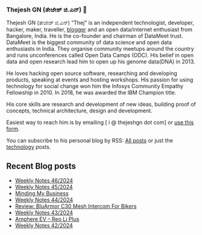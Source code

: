 ### Thejesh GN (ತೇಜೇಶ್ ಜಿ.ಎನ್) 👋

Thejesh GN (ತೇಜೇಶ್ ಜಿ.ಎನ್) “Thej” is an independent technologist, developer, hacker, maker, traveller, [blogger](https://thejeshgn.com/) and an open data/internet enthusiast from Bangalore, India. He is the co-founder and chairman of DataMeet trust. DataMeet is the biggest community of data science and open data enthusiasts in India. They organise community meetups around the country and runs unconferences called Open Data Camps (ODC). His belief in open data and open research lead him to open up his genome data(DNA) in 2013.

He loves hacking open source software, researching and developing products, speaking at events and hosting workshops. His passion for using technology for social change won him the Infosys Community Empathy Fellowship in 2010. In 2018, he was awarded the IBM Champion title.

His core skills are research and development of new ideas, building proof of concepts, technical architecture, design and development.

Easiest way to reach him is by emailing [ i @ thejeshgn dot com] or [use this form](https://thejeshgn.com/contact/).

You can subscribe to his personal blog by RSS: [All posts](https://feeds.thejeshgn.com/thejeshgn) or just the [technology](https://feeds.thejeshgn.com/technology) posts.

## Recent Blog posts
<!-- BLOG-POST-LIST:START -->
- [Weekly Notes 46/2024](https://thejeshgn.com/2024/11/15/weekly-notes-46-2024/)
- [Weekly Notes 45/2024](https://thejeshgn.com/2024/11/08/weekly-notes-45-2024/)
- [Minding My Business](https://thejeshgn.com/2024/11/03/minding-my-business/)
- [Weekly Notes 44/2024](https://thejeshgn.com/2024/11/01/weekly-notes-44-2024/)
- [Review: BluArmor C30 Mesh Intercom For Bikers](https://thejeshgn.com/2024/10/30/review-bluarmor-c30-mesh-intercom-for-bikers/)
- [Weekly Notes 43/2024](https://thejeshgn.com/2024/10/25/weekly-notes-43-2024/)
- [Amphere EV – Reo Li Plus](https://thejeshgn.com/2024/10/21/amphere-ev-reo-li-plus/)
- [Weekly Notes 42/2024](https://thejeshgn.com/2024/10/18/weekly-notes-42-2024/)
<!-- BLOG-POST-LIST:END -->

